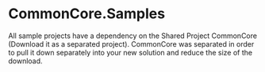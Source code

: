 # CommonCore.Samples

All sample projects have a dependency on the Shared Project CommonCore (Download it as a separated project). CommonCore was separated in order to pull it down separately into your new solution and reduce the size of the download.
